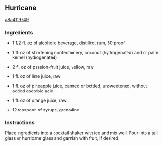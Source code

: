 ## Hurricane

[a8a4119749](http://www.food.com/recipe/hurricane-99225)

### Ingredients

 - 1 1/2 fl. oz of alcoholic beverage, distilled, rum, 80 proof

 - 1 fl. oz of shortening confectionery, coconut (hydrogenated) and or palm kernel (hydrogenated)

 - 2 fl. oz of passion-fruit juice, yellow, raw

 - 1 fl. oz of lime juice, raw

 - 1 fl. oz of pineapple juice, canned or bottled, unsweetened, without added ascorbic acid

 - 1 fl. oz of orange juice, raw

 - 12 teaspoon of syrups, grenadine

### Instructions

Place ingredients into a cocktail shaker with ice and mix well. Pour into a tall glass or hurricane glass and garnish with fruit, if desired.
